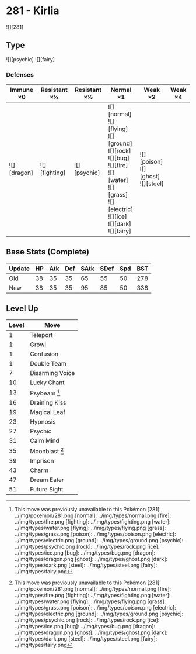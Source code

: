 # 281 - Kirlia
![][281]

## Type

![][psychic]  ![][fairy]

### Defenses

Immune ×0       | Resistant ×¼      | Resistant ×½     | Normal ×1                                                                                                                                                                          | Weak ×2                                       | Weak ×4 | 
---             | ---               | ---              | ---                                                                                                                                                                                | ---                                           | ---     | 
![][dragon]<br> | ![][fighting]<br> | ![][psychic]<br> | ![][normal]<br> ![][flying]<br> ![][ground]<br> ![][rock]<br> ![][bug]<br> ![][fire]<br> ![][water]<br> ![][grass]<br> ![][electric]<br> ![][ice]<br> ![][dark]<br> ![][fairy]<br> | ![][poison]<br> ![][ghost]<br> ![][steel]<br> |         | 

## Base Stats (Complete)

Update | HP  | Atk | Def | SAtk | SDef | Spd | BST | 
---    | --- | --- | --- | ---  | ---  | --- | --- | 
Old    | 38  | 35  | 35  | 65   | 55   | 50  | 278 | 
New    | 38  | 35  | 35  | 95   | 85   | 50  | 338 | 

## Level Up

Level | Move            | 
---   | ---             | 
1     | Teleport        | 
1     | Growl           | 
1     | Confusion       | 
1     | Double Team     | 
7     | Disarming Voice | 
10    | Lucky Chant     | 
13    | Psybeam [^1]    | 
16    | Draining Kiss   | 
19    | Magical Leaf    | 
23    | Hypnosis        | 
27    | Psychic         | 
31    | Calm Mind       | 
35    | Moonblast [^1]  | 
39    | Imprison        | 
43    | Charm           | 
47    | Dream Eater     | 
51    | Future Sight    | 

[^1]: This move was previously unavailable to this Pokémon
[281]: ../img/pokemon/281.png
[normal]: ../img/types/normal.png
[fire]: ../img/types/fire.png
[fighting]: ../img/types/fighting.png
[water]: ../img/types/water.png
[flying]: ../img/types/flying.png
[grass]: ../img/types/grass.png
[poison]: ../img/types/poison.png
[electric]: ../img/types/electric.png
[ground]: ../img/types/ground.png
[psychic]: ../img/types/psychic.png
[rock]: ../img/types/rock.png
[ice]: ../img/types/ice.png
[bug]: ../img/types/bug.png
[dragon]: ../img/types/dragon.png
[ghost]: ../img/types/ghost.png
[dark]: ../img/types/dark.png
[steel]: ../img/types/steel.png
[fairy]: ../img/types/fairy.png
